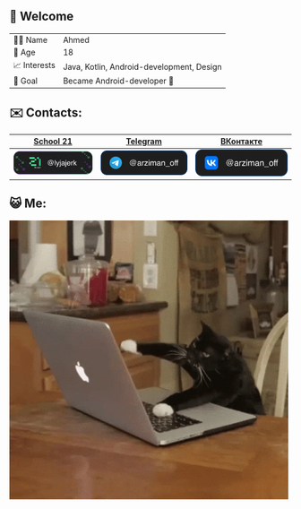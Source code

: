 ## 👋 Welcome

| | |
|--------|--------|
| 👨‍💻 Name | Ahmed |
| 📌 Age  | 18 |
| 📈 Interests | Java, Kotlin, Android-development, Design |
| 🚀 Goal  | Became Android-developer 📲 |

## ✉️ Contacts:
  
| [School 21](#) | [Telegram](https://t.me/arziman_off) | [ВКонтакте](https://vk.com/arziman_off) |
|--------|--------|--------|
| <a href="https://21-school.ru/">![School 21](https://github.com/ArzimanOff/ArzimanOff/blob/main/s21_me.svg)</a> | <a href="https://t.me/arziman_off">![Telegram](https://github.com/ArzimanOff/ArzimanOff/blob/main/tg_me.svg)</a> | <a href="https://vk.com/arziman_off">![ВКонтакте](https://github.com/ArzimanOff/ArzimanOff/blob/main/vk_me.svg)</a> |

## 😺 Me:
![image](https://github.com/ArzimanOff/ArzimanOff/blob/main/cat-computer.gif)
